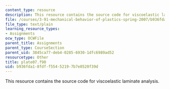 ```yaml
---
content_type: resource
description: This resource contains the source code for viscoelastic laminate analysis.
file: /courses/3-91-mechanical-behavior-of-plastics-spring-2007/b936fda18fdff55452197b7e0520f39d_plate07.f90
file_type: text/plain
learning_resource_types:
- Assignments
ocw_type: OCWFile
parent_title: Assignments
parent_type: CourseSection
parent_uid: 3845ca77-deb4-0285-6930-1dfc6989ad52
resourcetype: Other
title: plate07.f90
uid: b936fda1-8fdf-f554-5219-7b7e0520f39d
---
```

This resource contains the source code for viscoelastic laminate analysis.

